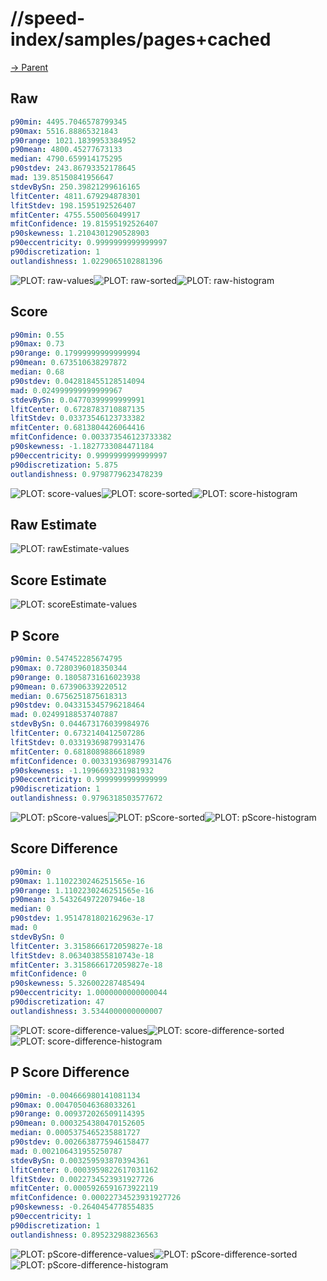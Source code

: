 
# //speed-index/samples/pages+cached

[→ Parent](../..)


## Raw


```yaml
p90min: 4495.7046578799345
p90max: 5516.88865321843
p90range: 1021.1839953384952
p90mean: 4800.45277673133
median: 4790.659914175295
p90stdev: 243.86793352178645
mad: 139.85150841956647
stdevBySn: 250.39821299616165
lfitCenter: 4811.679294878301
lfitStdev: 198.1595192526407
mfitCenter: 4755.550056049917
mfitConfidence: 19.81595192526407
p90skewness: 1.2104301290528903
p90eccentricity: 0.9999999999999997
p90discretization: 1
outlandishness: 1.0229065102881396

```

![PLOT: raw-values](./raw/values.svg)![PLOT: raw-sorted](./raw/sorted.svg)![PLOT: raw-histogram](./raw/histogram.svg)
## Score


```yaml
p90min: 0.55
p90max: 0.73
p90range: 0.17999999999999994
p90mean: 0.673510638297872
median: 0.68
p90stdev: 0.042818455128514094
mad: 0.024999999999999967
stdevBySn: 0.04770399999999991
lfitCenter: 0.6728783710887135
lfitStdev: 0.03373546123733382
mfitCenter: 0.6813804426064416
mfitConfidence: 0.003373546123733382
p90skewness: -1.1827733084471184
p90eccentricity: 0.9999999999999997
p90discretization: 5.875
outlandishness: 0.9798779623478239

```

![PLOT: score-values](./score/values.svg)![PLOT: score-sorted](./score/sorted.svg)![PLOT: score-histogram](./score/histogram.svg)
## Raw Estimate

![PLOT: rawEstimate-values](./rawEstimate/values.svg)
## Score Estimate

![PLOT: scoreEstimate-values](./scoreEstimate/values.svg)
## P Score


```yaml
p90min: 0.547452285674795
p90max: 0.7280396018350344
p90range: 0.18058731616023938
p90mean: 0.673906339220512
median: 0.6756251875618313
p90stdev: 0.043315345796218464
mad: 0.02499188537407887
stdevBySn: 0.044673176039984976
lfitCenter: 0.6732140412507286
lfitStdev: 0.03319369879931476
mfitCenter: 0.6818089886618989
mfitConfidence: 0.003319369879931476
p90skewness: -1.1996693231981932
p90eccentricity: 0.9999999999999999
p90discretization: 1
outlandishness: 0.9796318503577672

```

![PLOT: pScore-values](./pScore/values.svg)![PLOT: pScore-sorted](./pScore/sorted.svg)![PLOT: pScore-histogram](./pScore/histogram.svg)
## Score Difference


```yaml
p90min: 0
p90max: 1.1102230246251565e-16
p90range: 1.1102230246251565e-16
p90mean: 3.543264972207946e-18
median: 0
p90stdev: 1.9514781802162963e-17
mad: 0
stdevBySn: 0
lfitCenter: 3.3158666172059827e-18
lfitStdev: 8.063403855810743e-18
mfitCenter: 3.3158666172059827e-18
mfitConfidence: 0
p90skewness: 5.326002287485494
p90eccentricity: 1.0000000000000044
p90discretization: 47
outlandishness: 3.5344000000000007

```

![PLOT: score-difference-values](./score-difference/values.svg)![PLOT: score-difference-sorted](./score-difference/sorted.svg)![PLOT: score-difference-histogram](./score-difference/histogram.svg)
## P Score Difference


```yaml
p90min: -0.004666980141081134
p90max: 0.004705046368033261
p90range: 0.009372026509114395
p90mean: 0.0003254380470152605
median: 0.0005375465235881727
p90stdev: 0.0026638775946158477
mad: 0.002106431955250787
stdevBySn: 0.003259593870394361
lfitCenter: 0.0003959822617031162
lfitStdev: 0.0022734523931927726
mfitCenter: 0.0005926591673922119
mfitConfidence: 0.00022734523931927726
p90skewness: -0.2640454778554835
p90eccentricity: 1
p90discretization: 1
outlandishness: 0.895232988236563

```

![PLOT: pScore-difference-values](./pScore-difference/values.svg)![PLOT: pScore-difference-sorted](./pScore-difference/sorted.svg)![PLOT: pScore-difference-histogram](./pScore-difference/histogram.svg)